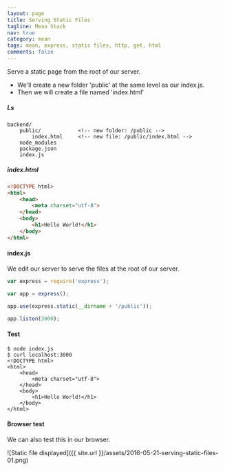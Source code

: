 ```yaml
---
layout: page
title: Serving Static Files
tagline: Mean Stack
nav: true
category: mean
tags: mean, express, static files, http, get, html
comments: false
---
```


Serve a static page from the root of our server.

- We'll create a new folder 'public' at the same level as our index.js.
- Then we will create a file named 'index.html'

##### Ls #####
    backend/
        public/            <!-- new folder: /public -->
            index.html     <!-- new file: /public/index.html -->
        node_modules
        package.json
        index.js

##### index.html #####
```html
<!DOCTYPE html>
<html>
    <head>
        <meta charset="utf-8">
    </head>
    <body>
        <h1>Hello World!</h1>
    </body>
</html>
```

#### index.js ####

We edit our server to serve the files at the root of our server.

```JavaScript
var express = require('express');

var app = express();

app.use(express.static(__dirname + '/public'));

app.listen(3000);
```

#### Test ####
    $ node index.js
    $ curl localhost:3000
    <!DOCTYPE html>
    <html>
        <head>
            <meta charset="utf-8">
        </head>
        <body>
            <h1>Hello World!</h1>
        </body>
    </html>

#### Browser test ####

We can also test this in our browser.

![Static file displayed]({{ site.url }}/assets/2016-05-21-serving-static-files-01.png)
